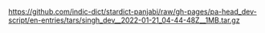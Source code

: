 https://github.com/indic-dict/stardict-panjabi/raw/gh-pages/pa-head_dev-script/en-entries/tars/singh_dev__2022-01-21_04-44-48Z__1MB.tar.gz  
